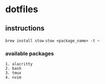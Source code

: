 # dotfiles

## instructions

`brew install stow`
`stow <package_name> -t ~`

### available packages

    1. alacritty
    2. bash
    3. tmux
    4. nvim
